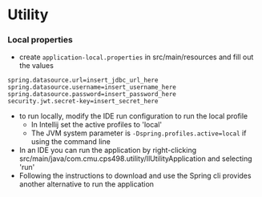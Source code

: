 # Utility

### Local properties
- create ```application-local.properties``` in src/main/resources and fill out the values
```
spring.datasource.url=insert_jdbc_url_here
spring.datasource.username=insert_username_here
spring.datasource.password=insert_password_here
security.jwt.secret-key=insert_secret_here
```
- to run locally, modify the IDE run configuration to run the local profile
  - In Intellij set the active profiles to 'local'
  - The JVM system parameter is ```-Dspring.profiles.active=local``` if using the command line
- In an IDE you can run the application by right-clicking src/main/java/com.cmu.cps498.utility/IlUtilityApplication and selecting 'run'
- Following the instructions to download and use the Spring cli provides another alternative to run the application